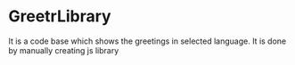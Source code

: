 # GreetrLibrary
It is a code base which shows the greetings in selected language. It is done by manually creating js library
